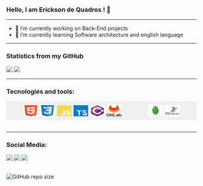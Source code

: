 ### Hello, I am Erickson de Quadros ! 👋
<hr>

- 🔭 I’m currently working on Back-End projects
- 🌱 I’m currently learning Software architecture and english language

<hr>

### Statistics from my GitHub

<picture>
  <source
    srcset="https://github-readme-stats.vercel.app/api?username=Erickson-de-Quadros-s&show_icons=true&theme=dark&token=GH_TOKEN"
    media="(prefers-color-scheme: dark)"
  />
  <source
    srcset="https://github-readme-stats.vercel.app/api?username=Erickson-de-Quadros-s&show_icons=true"
    media="(prefers-color-scheme: light), (prefers-color-scheme: no-preference)"
  />
  <img src="https://github-readme-stats.vercel.app/api?username=Erickson-de-Quadros-s&show_icons=true" />
</picture> 

<picture>
  <source
    srcset="https://github-readme-stats.vercel.app/api/top-langs/?username=Erickson-de-Quadros-s&layout=compact&theme=dark&token=GH_TOKEN"
    media="(prefers-color-scheme: dark)"
  />
  <source
    srcset="https://github-readme-stats.vercel.app/api/top-langs/?username=Erickson-de-Quadros-s&layout=compact"
    media="(prefers-color-scheme: light), (prefers-color-scheme: no-preference)"
  />
  <img src="https://github-readme-stats.vercel.app/api?username=Erickson-de-Quadros-s&show_icons=true" />
</picture><br>
<hr>

### Tecnologies and tools:

<div style="display: flex; justify-content: space-around; background-color: #f0f0f0; padding: 10px;">
    <div>
        <img align="center" alt="erickson-HTML" height="30" width="40" src="https://raw.githubusercontent.com/devicons/devicon/master/icons/html5/html5-original.svg">
        <img align="center" alt="erickson-CSS" height="30" width="40" src="https://raw.githubusercontent.com/devicons/devicon/master/icons/css3/css3-original.svg">
        <img align="center" alt="erickson-JS" height="30" width="40" src="https://raw.githubusercontent.com/devicons/devicon/master/icons/javascript/javascript-plain.svg">
        <img align="center" alt="erickson-TS" height="30" width="40" src="https://raw.githubusercontent.com/devicons/devicon/master/icons/typescript/typescript-plain.svg">
        <img align="center" alt="erickson-Csharp" height="30" width="40" src="https://raw.githubusercontent.com/devicons/devicon/master/icons/csharp/csharp-original.svg">
        <img align="center" alt="erickson-GitLab" height="30" width="40" src="https://raw.githubusercontent.com/devicons/devicon/master/icons/gitlab/gitlab-original-wordmark.svg">
    </div>
    <div>
        <img align="center" alt="erickson-MongoDB" height="30" width="40" src="https://raw.githubusercontent.com/devicons/devicon/master/icons/mongodb/mongodb-original.svg">
        <img align="center" alt="erickson-SQLServer" height="30" width="40" src="https://raw.githubusercontent.com/devicons/devicon/master/icons/microsoftsqlserver/microsoftsqlserver-plain-wordmark.svg">
    </div>
</div><br><hr>


### Social Media:

<div
 <a href="https://www.linkedin.com/in/erickson-de-quadros-cz/" target="_blank"><img src="https://img.shields.io/badge/-LinkedIn-%230077B5?style=for-the-badge&logo=linkedin&logoColor=white" target="_blank"></a> 
 <a href="https://www.facebbook.com/erickson.dequadros" target="_blank"><img src="https://img.shields.io/badge/Facebook-1877F2?style=for-the-badge&logo=facebook&logoColor=white"></a>
 <a href="https://instagram.com/erickson.quadros" target="_blank"><img src="https://img.shields.io/badge/Instagram-E4405F?style=for-the-badge&logo=instagram&logoColor=white"></a>
 </div>
<br>


![GitHub repo size](https://img.shields.io/github/repo-size/Erickson-de-quadros-s/erickson-de-quadros-s)
